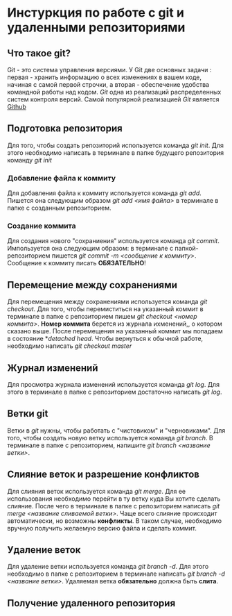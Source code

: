 # Инстуркция по работе с git и удаленными репозиториями

## Что такое git?
Git - это система управления версиями. У Git две основных задачи : первая - хранить информацию о всех изменениях в вашем коде, начиная с самой первой строчки, а вторая - обеспечение удобства командной работы над кодом.
*Git* одна из реализаций распределенных систем контроля версий. Самой популярной реализацией *Git* является [Github](https://github.com)


## Подготовка репозитория   
Для того, чтобы создать репозиторий используется команда *git init*. Для этого необходимо написать в терминале в папке будущего репозитория команду *git init*

### Добавление файла к коммиту 

Для добавления файла к коммиту используется команда *git add*. Пишется она следующим образом *git add <имя файла>* в терминале в папке с созданным репозиторием.

### Создание коммита

Для создания нового "сохраниения" используется команда *git commit*. Импользуется она следующим образом: в терминале с папкой-репозиторием пишется *git commit -m <сообщение к коммиту>*. Сообщение к коммиту писать **ОБЯЗАТЕЛЬНО**!

## Перемещение между сохранениями 
Для перемещения между сохранениями используется команда *git checkout*. Для того, чтобы перемиститься на указанный коммит в терминале в папке с репозиторием пишем *git checkout <номер коммита>*. **Номер коммита** берется из журнала ихменений,, о котором сказано выше. После перемещения на указанный коммит мы попадаем в состояние **detached head*. Чтобы вернуться к обычной работе, необходимо написать *git checkout master*

## Журнал изменений 

Для просмотра журнала изменений используется команда *git log*. Для этого в терминале в папке с репозиторием достаточно написать *git log*.

## Ветки git
Ветки в *git* нужны, чтобы работать с "чистовиком" и "черновиками". Для того, чтобы создать новую ветку используется команда *git branch*. В терминале в папке с репозиторием, напишите *git branch <название ветки>*.

## Слияние веток и разрешение конфликтов 
Для слияния веток используется команда *git merge*. Для ее использования необходимо перейти в ту ветку куда Вы хотите сделать слияние. После чего в терминале в папке с репозиторием написать *git merge <название сливаемой ветки>*. Чаще всего слияние происходит автоматически, но возможны **конфликты**. В таком случае, необходимо вручную получить желаемую версию файла и сделать коммит.

## Удаление веток 
Для удаление ветки используется команда *git branch -d*. Для этого необходимо в папке с репозиторием в терминале написать *git branch -d <название ветки>*. Удаляемая ветка **обязательно** должна быть **слита**.

## Получение удаленного репозитория






